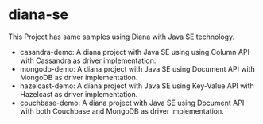 # diana-se



This Project has same samples using Diana with Java SE technology.

* casandra-demo: A diana project with Java SE using using Column API with Cassandra as driver implementation.
* mongodb-demo: A diana project with Java SE using Document API with MongoDB as driver implementation.
* hazelcast-demo: A diana project with Java SE using Key-Value API with Hazelcast as driver implementation.
* couchbase-demo: A diana project with Java SE using Document API with both Couchbase and MongoDB as driver implementation.